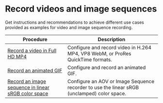# Record videos and image sequences

Get instructions and recommendations to achieve different use cases provided as examples for video and image sequence recording.

| Procedure | Description |
| --- | --- |
| [Record a video in Full HD MP4](RecordingVideo.md) | Configure and record video in H.264 MP4, VP8 WebM, or ProRes QuickTime formats. |
| [Record an animated GIF](RecordingAnimatedGIF.md) | Configure and record an animated GIF. |
| [Record an image sequence in linear sRGB color space](RecordingInLinearSrgbColorSpace.md) | Configure an AOV or Image Sequence recorder to use the linear sRGB (unclamped) color space. |
